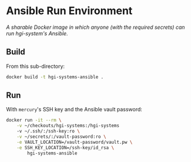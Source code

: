 # Ansible Run Environment
_A sharable Docker image in which anyone (with the required secrets) can run hgi-system's Ansible._
    
## Build
From this sub-directory:
```bash
docker build -t hgi-systems-ansible .
```

## Run
With `mercury`'s SSH key and the Ansible vault password:
```bash
docker run -it --rm \
    -v ~/checkouts/hgi-systems:/hgi-systems
    -v ~/.ssh/:/ssh-key:ro \
    -v ~/secrets/:/vault-password:ro \
    -e VAULT_LOCATION=/vault-password/vault.pw \
    -e SSH_KEY_LOCATION=/ssh-key/id_rsa \
        hgi-systems-ansible
```
